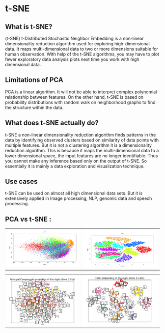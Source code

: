 # t-SNE

## What is t-SNE?
(t-SNE) t-Distributed Stochastic Neighbor Embedding is a non-linear dimensionality reduction algorithm used for exploring high-dimensional data. It maps multi-dimensional data to two or more dimensions suitable for human observation. With help of the t-SNE algorithms, you may have to plot fewer exploratory data analysis plots next time you work with high dimensional data.

## Limitations of PCA
PCA is a linear algorithm. It will not be able to interpret complex polynomial relationship between features. On the other hand, t-SNE is based on probability distributions with random walk on neighborhood graphs to find the structure within the data.

## What does t-SNE actually do?
t-SNE a non-linear dimensionality reduction algorithm finds patterns in the data by identifying observed clusters based on similarity of data points with multiple features. But it is not a clustering algorithm it is a dimensionality reduction algorithm. This is because it maps the multi-dimensional data to a lower dimensional space, the input features are no longer identifiable. Thus you cannot make any inference based only on the output of t-SNE. So essentially it is mainly a data exploration and visualization technique.

## Use cases
t-SNE can be used on almost all high dimensional data sets. But it is extensively applied in Image processing, NLP, genomic data and speech processing.

## PCA vs t-SNE :
<table>
    <tr>
        <td><img src="imgs/pc vs tsne1.png" alt="tsne"/></td>
        <td><img src="imgs/pc vs tsne2.png" alt="tsne"/></td>
    </tr>
</table>

<table>
    <tr>
        <td><img src="imgs/pc vs tsne3.png" alt="tsne"/></td>
        <td><img src="imgs/pc vs tsne4.png" alt="tsne"/></td>
    </tr>
</table>
